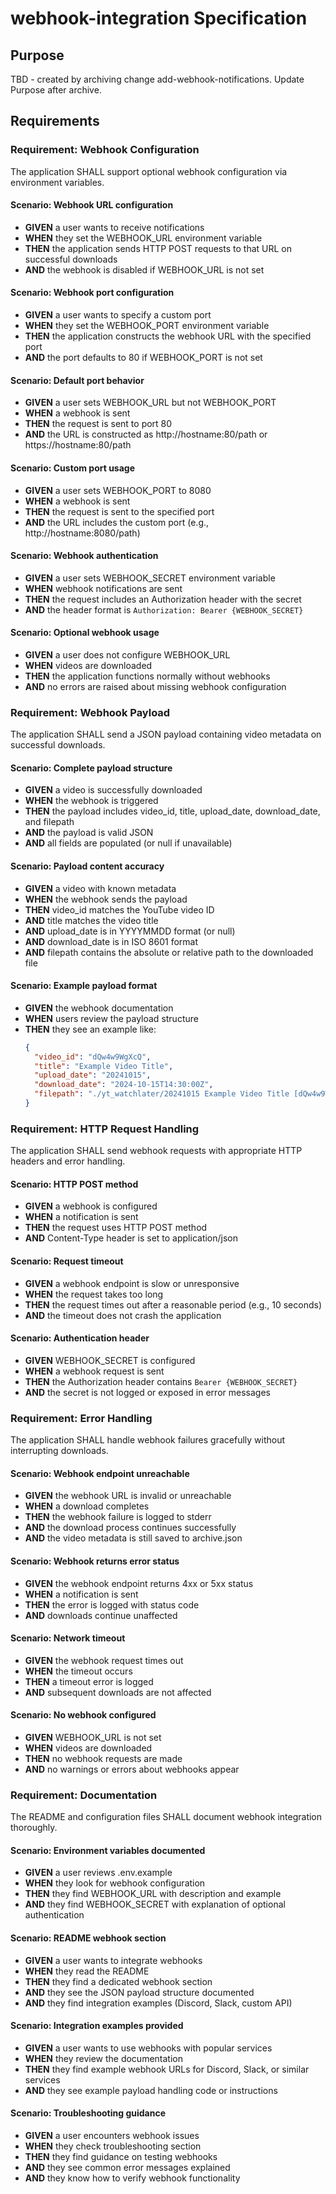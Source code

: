 # webhook-integration Specification

## Purpose
TBD - created by archiving change add-webhook-notifications. Update Purpose after archive.
## Requirements
### Requirement: Webhook Configuration
The application SHALL support optional webhook configuration via environment variables.

#### Scenario: Webhook URL configuration
- **GIVEN** a user wants to receive notifications
- **WHEN** they set the WEBHOOK_URL environment variable
- **THEN** the application sends HTTP POST requests to that URL on successful downloads
- **AND** the webhook is disabled if WEBHOOK_URL is not set

#### Scenario: Webhook port configuration
- **GIVEN** a user wants to specify a custom port
- **WHEN** they set the WEBHOOK_PORT environment variable
- **THEN** the application constructs the webhook URL with the specified port
- **AND** the port defaults to 80 if WEBHOOK_PORT is not set

#### Scenario: Default port behavior
- **GIVEN** a user sets WEBHOOK_URL but not WEBHOOK_PORT
- **WHEN** a webhook is sent
- **THEN** the request is sent to port 80
- **AND** the URL is constructed as http://hostname:80/path or https://hostname:80/path

#### Scenario: Custom port usage
- **GIVEN** a user sets WEBHOOK_PORT to 8080
- **WHEN** a webhook is sent
- **THEN** the request is sent to the specified port
- **AND** the URL includes the custom port (e.g., http://hostname:8080/path)

#### Scenario: Webhook authentication
- **GIVEN** a user sets WEBHOOK_SECRET environment variable
- **WHEN** webhook notifications are sent
- **THEN** the request includes an Authorization header with the secret
- **AND** the header format is `Authorization: Bearer {WEBHOOK_SECRET}`

#### Scenario: Optional webhook usage
- **GIVEN** a user does not configure WEBHOOK_URL
- **WHEN** videos are downloaded
- **THEN** the application functions normally without webhooks
- **AND** no errors are raised about missing webhook configuration

### Requirement: Webhook Payload
The application SHALL send a JSON payload containing video metadata on successful downloads.

#### Scenario: Complete payload structure
- **GIVEN** a video is successfully downloaded
- **WHEN** the webhook is triggered
- **THEN** the payload includes video_id, title, upload_date, download_date, and filepath
- **AND** the payload is valid JSON
- **AND** all fields are populated (or null if unavailable)

#### Scenario: Payload content accuracy
- **GIVEN** a video with known metadata
- **WHEN** the webhook sends the payload
- **THEN** video_id matches the YouTube video ID
- **AND** title matches the video title
- **AND** upload_date is in YYYYMMDD format (or null)
- **AND** download_date is in ISO 8601 format
- **AND** filepath contains the absolute or relative path to the downloaded file

#### Scenario: Example payload format
- **GIVEN** the webhook documentation
- **WHEN** users review the payload structure
- **THEN** they see an example like:
  ```json
  {
    "video_id": "dQw4w9WgXcQ",
    "title": "Example Video Title",
    "upload_date": "20241015",
    "download_date": "2024-10-15T14:30:00Z",
    "filepath": "./yt_watchlater/20241015 Example Video Title [dQw4w9WgXcQ].mp4"
  }
  ```

### Requirement: HTTP Request Handling
The application SHALL send webhook requests with appropriate HTTP headers and error handling.

#### Scenario: HTTP POST method
- **GIVEN** a webhook is configured
- **WHEN** a notification is sent
- **THEN** the request uses HTTP POST method
- **AND** Content-Type header is set to application/json

#### Scenario: Request timeout
- **GIVEN** a webhook endpoint is slow or unresponsive
- **WHEN** the request takes too long
- **THEN** the request times out after a reasonable period (e.g., 10 seconds)
- **AND** the timeout does not crash the application

#### Scenario: Authentication header
- **GIVEN** WEBHOOK_SECRET is configured
- **WHEN** a webhook request is sent
- **THEN** the Authorization header contains `Bearer {WEBHOOK_SECRET}`
- **AND** the secret is not logged or exposed in error messages

### Requirement: Error Handling
The application SHALL handle webhook failures gracefully without interrupting downloads.

#### Scenario: Webhook endpoint unreachable
- **GIVEN** the webhook URL is invalid or unreachable
- **WHEN** a download completes
- **THEN** the webhook failure is logged to stderr
- **AND** the download process continues successfully
- **AND** the video metadata is still saved to archive.json

#### Scenario: Webhook returns error status
- **GIVEN** the webhook endpoint returns 4xx or 5xx status
- **WHEN** a notification is sent
- **THEN** the error is logged with status code
- **AND** downloads continue unaffected

#### Scenario: Network timeout
- **GIVEN** the webhook request times out
- **WHEN** the timeout occurs
- **THEN** a timeout error is logged
- **AND** subsequent downloads are not affected

#### Scenario: No webhook configured
- **GIVEN** WEBHOOK_URL is not set
- **WHEN** videos are downloaded
- **THEN** no webhook requests are made
- **AND** no warnings or errors about webhooks appear

### Requirement: Documentation
The README and configuration files SHALL document webhook integration thoroughly.

#### Scenario: Environment variables documented
- **GIVEN** a user reviews .env.example
- **WHEN** they look for webhook configuration
- **THEN** they find WEBHOOK_URL with description and example
- **AND** they find WEBHOOK_SECRET with explanation of optional authentication

#### Scenario: README webhook section
- **GIVEN** a user wants to integrate webhooks
- **WHEN** they read the README
- **THEN** they find a dedicated webhook section
- **AND** they see the JSON payload structure documented
- **AND** they find integration examples (Discord, Slack, custom API)

#### Scenario: Integration examples provided
- **GIVEN** a user wants to use webhooks with popular services
- **WHEN** they review the documentation
- **THEN** they find example webhook URLs for Discord, Slack, or similar services
- **AND** they see example payload handling code or instructions

#### Scenario: Troubleshooting guidance
- **GIVEN** a user encounters webhook issues
- **WHEN** they check troubleshooting section
- **THEN** they find guidance on testing webhooks
- **AND** they see common error messages explained
- **AND** they know how to verify webhook functionality

